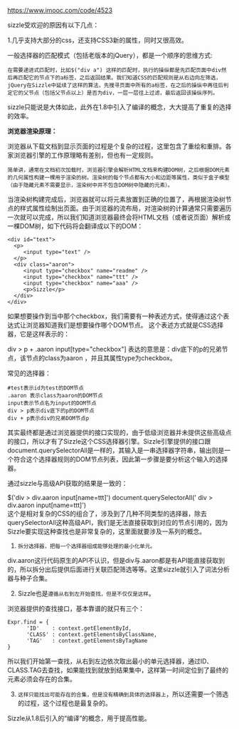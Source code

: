 https://www.imooc.com/code/4523

sizzle受欢迎的原因有以下几点：

1.几乎支持大部分的css，还支持CSS3新的属性，同时又很高效。

一般选择器的匹配模式（包括老版本的jQuery），都是一个顺序的思维方式:

`在需要递进式匹配时，比如$("div a") 这样的匹配时，执行的操纵都是先匹配页面中div然后再匹配它的节点下的a标签，之后返回结果。我们知道CSS的匹配规则是从右边向左筛选，jQuery在Sizzle中延续了这样的算法，先搜寻页面中所有的a标签，在之后的操纵中再往后判定它的父节点（包括父节点以上）是否为div，一层一层往上过滤，最后返回该操纵序列。`

sizzle只能说是大体如此，此外在1.8中引入了编译的概念，大大提高了重复的选择的效率。

**浏览器渲染原理：**

浏览器从下载文档到显示页面的过程是个复杂的过程，这里包含了重绘和重排。各家浏览器引擎的工作原理略有差别，但也有一定规则。

`简单讲，通常在文档初次加载时，浏览器引擎会解析HTML文档来构建DOM树，之后根据DOM元素的几何属性构建一棵用于渲染的树。渲染树的每个节点都有大小和边距等属性，类似于盒子模型（由于隐藏元素不需要显示，渲染树中并不包含DOM树中隐藏的元素）。`

当渲染树构建完成后，浏览器就可以将元素放置到正确的位置了，再根据渲染树节点的样式属性绘制出页面。由于浏览器的流布局，对渲染树的计算通常只需要遍历一次就可以完成，所以我们知道浏览器最终会将HTML文档（或者说页面）解析成一棵DOM树，如下代码将会翻译成以下的DOM：
```
<div id="text">
  <p>
     <input type="text" />
  </p>
  <div class="aaron">
     <input type="checkbox" name="readme" />
     <input type="checkbox" name="ttt" />
     <input type="checkbox" name="aaa" />
     <p>Sizzle</p>
  </div>
</div>
```
如果想要操作到当中那个checkbox，我们需要有一种表述方式，使得通过这个表达式让浏览器知道我们是想要操作哪个DOM节点。
这个表述方式就是CSS选择器，它是这样表示的：

div > p + .aaron input[type="checkbox"]
表达的意思是：div底下的p的兄弟节点，该节点的class为aaron ，并且其属性type为checkbox。

常见的选择器：
```
#test表示id为test的DOM节点
.aaron 表示class为aaron的DOM节点
input表示节点名为input的DOM节点
div > p表示div底下的p的DOM节点
div + p表示div的兄弟DOM节点p
```
其实最终都是通过浏览器提供的接口实现的，由于低级浏览器并未提供这些高级点的接口，所以才有了Sizzle这个CSS选择器引擎。Sizzle引擎提供的接口跟document.querySelectorAll是一样的，其输入是一串选择器字符串，输出则是一个符合这个选择器规则的DOM节点列表，因此第一步骤是要分析这个输入的选择器。

通过sizzle与高级API获取的结果是一致的：

$('div > div.aaron input[name=ttt]')
document.querySelectorAll(' div > div.aaron input[name=ttt]')  
这个是相对复杂的CSS的组合了，涉及到了几种不同类型的选择器，除去querySelectorAll这种高级API，我们是无法直接获取到对应的节点引用的，因为Sizzle要实现这种查找也是非常复杂的，这里面就要涉及一系列的概念。

1. `拆分选择器，把每一个选择器组成能够处理的最小化单元。`

div.aaron这行代码原生的API不认识，但是div与.aaron都是有API能直接获取到的，所以拆分出后提供后面进行关联匹配筛选等等。这里sizzle就引入了词法分析器与种子合集。

2. Sizzle也是`遵循从右到左开始查找，但是不仅仅是这样`。

浏览器提供的查找接口，基本靠谱的就只有三个：
```
Expr.find = {
      'ID'    : context.getElementById,
      'CLASS' : context.getElementsByClassName,
      'TAG'   : context.getElementsByTagName
}
```
所以我们开始第一查找，从右到左边依次取出最小的单元选择器，通过ID、CLASS.TAG去查找，如果能找到就放到结果集中，这样第一时间定位到了最终的元素必须会存在的合集。

3. `这样只能找出可能存在的合集，但是没有精确到具体的选择器上`，所以还需要一个筛选的过程，这个过程也是最复杂的。

Sizzle从1.8后引入的“编译”的概念，用于提高性能。